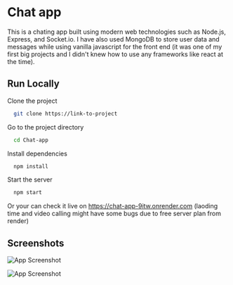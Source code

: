 
# Chat app

This is a chating app built using modern web technologies such as Node.js, Express, and Socket.io. I have also used MongoDB to store user data and messages while using vanilla javascript for the front end (it was one of my first big projects and I didn't knew how to use any frameworks like react at the time).


## Run Locally

Clone the project

```bash
  git clone https://link-to-project
```

Go to the project directory

```bash
  cd Chat-app
```

Install dependencies

```bash
  npm install
```

Start the server

```bash
  npm start
```

Or your can check it live on https://chat-app-9itw.onrender.com (laoding time and video calling might have some bugs due to free server plan from render)


## Screenshots

![App Screenshot](https://user-images.githubusercontent.com/108191030/225292546-970c7e12-02fe-42ea-8397-6862384eb942.png)

![App Screenshot](https://user-images.githubusercontent.com/108191030/225292801-4c0ba03f-0f4a-4129-97bd-6a19e67df4d8.png)
